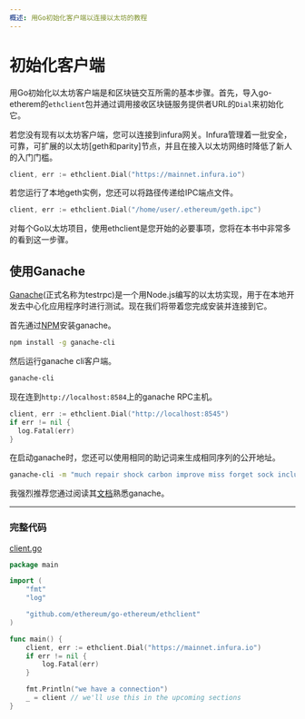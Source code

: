 ```yaml
---
概述: 用Go初始化客户端以连接以太坊的教程
---
```


# 初始化客户端

用Go初始化以太坊客户端是和区块链交互所需的基本步骤。首先，导入go-etherem的`ethclient`包并通过调用接收区块链服务提供者URL的`Dial`来初始化它。

若您没有现有以太坊客户端，您可以连接到infura网关。Infura管理着一批安全，可靠，可扩展的以太坊[geth和parity]节点，并且在接入以太坊网络时降低了新人的入门门槛。

```go
client, err := ethclient.Dial("https://mainnet.infura.io")
```

若您运行了本地geth实例，您还可以将路径传递给IPC端点文件。

```go
client, err := ethclient.Dial("/home/user/.ethereum/geth.ipc")
```

对每个Go以太坊项目，使用ethclient是您开始的必要事项，您将在本书中非常多的看到这一步骤。

## 使用Ganache

[Ganache](https://github.com/trufflesuite/ganache-cli)(正式名称为testrpc)是一个用Node.js编写的以太坊实现，用于在本地开发去中心化应用程序时进行测试。现在我们将带着您完成安装并连接到它。

首先通过[NPM](https://www.npmjs.com/package/ganache-cli)安装ganache。

```bash
npm install -g ganache-cli
```

然后运行ganache cli客户端。

```bash
ganache-cli
```

现在连到`http://localhost:8584`上的ganache RPC主机。

```go
client, err := ethclient.Dial("http://localhost:8545")
if err != nil {
  log.Fatal(err)
}
```

在启动ganache时，您还可以使用相同的助记词来生成相同序列的公开地址。

```bash
ganache-cli -m "much repair shock carbon improve miss forget sock include bullet interest solution"
```

我强烈推荐您通过阅读其[文档](http://truffleframework.com/ganache/)熟悉ganache。

---

### 完整代码

[client.go](https://github.com/miguelmota/ethereum-development-with-go-book/blob/master/code/client.go)

```go
package main

import (
	"fmt"
	"log"

	"github.com/ethereum/go-ethereum/ethclient"
)

func main() {
	client, err := ethclient.Dial("https://mainnet.infura.io")
	if err != nil {
		log.Fatal(err)
	}

	fmt.Println("we have a connection")
	_ = client // we'll use this in the upcoming sections
}
```
